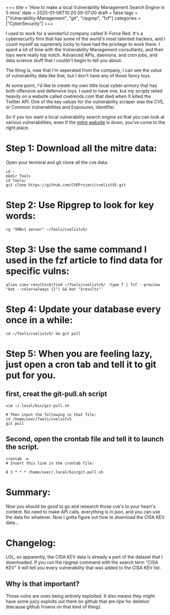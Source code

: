 +++
title = 'How to make a local Vulnerability Management Search Engine in 5 mins'
date = 2025-01-06T10:20:39-07:00
draft = false
tags = ["Vulnerability-Management", "git", "ripgrep", "fzf"]
categories = ["CyberSecurity"]
+++

I used to work for a wonderful company called X-Force Red. It's a cybersecurity firm that has some of the world's most talented hackers, and I count myself as supremely lucky to have had the privilege to work there. I spent a lot of time with the Vulnerability Management consultants, and their toys were really top notch. Advanced APIs, daemons, and cron jobs, and data science stuff that I couldn't begin to tell you about. 

The thing is, now that I'm seperated from the company, I can see the value of vulnerability data like that, but I don't have any of those fancy toys.

At some point, I'd like to create my own little local cyber-armory that has both offensive and defensive toys. I used to have one, but my scripts relied heavily on a website called cvetrends.com that died when X killed the Twitter API. One of the key values for the vulnerability scraper was the CVE, or Common Vulnerabilities and Exposures, identifier.

So if you too want a local vulnerability search engine so that you can look at various vulnerabilities, even if the [mitre website](https://cve.mitre.org/) is down, you've come to the right place.

# Step 1: Download all the mitre data:
Open your terminal and git clone all the cve data:
```
cd ~
mkdir Tools
cd Tools/
git clone https://github.com/CVEProject/cvelistV5.git
``` 

# Step 2: Use Ripgrep to look for key words:
```
rg "SMBv1 server" ~/Tools/cvelistv5/
```

# Step 3: Use the same command I used in the fzf article to find data for specific vulns:
```
alias cve='results=$(find ~/Tools/cvelistv5/ -type f | fzf --preview "bat --color=always {}") && bat "$results"'
```

# Step 4: Update your database every once in a while:
```
cd ~/Tools/cvelistv5/ && git pull
```

# Step 5: When you are feeling lazy, just open a cron tab and tell it to git put for you.

## first, creat the git-pull.sh script
```
vim ~/.local/bin/git-pull.sh

# Then input the following in that file:
cd /home/user/Tools/cvelistv5
git pull
```
## Second, open the crontab file and tell it to launch the script.
```
crontab -e
# Insert this line in the crontab file:

0 3 * * * /home/user/.local/bin/git-pull.sh
```
# Summary:

Now you should be good to go and research those cve's to your heart's content. No need to make API calls, everything is in json, and you can use the data for whatever. Now I gotta figure out how to download the CISA KEV data...

# Changelog:
LOL, so apparently, the CISA KEV data is already a part of the dataset that I downloaded. If you run the ripgrep command with the search term "CISA KEV" it will tell you every vulnerability that was added to the CISA KEV list. 

## Why is that important?

Those vulns are ones being actively exploited. It also means they might have some juicy exploits out there on github that are ripe for deletion (because github frowns on that kind of thing).
